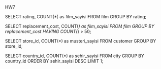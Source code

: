 HW7

SELECT rating, COUNT(*) as film_sayisi FROM film GROUP BY rating;

SELECT replacement_cost, COUNT(*) as film_sayisi FROM film GROUP BY replacement_cost HAVING COUNT(*) > 50;

SELECT store_id, COUNT(*) as musteri_sayisi FROM customer GROUP BY store_id;

SELECT country_id, COUNT(*) as sehir_sayisi FROM city GROUP BY country_id ORDER BY sehir_sayisi DESC LIMIT 1;
